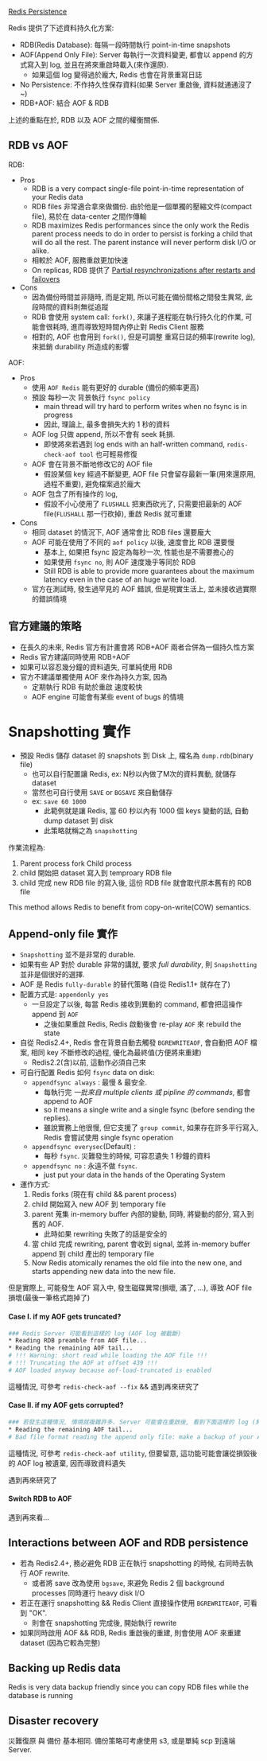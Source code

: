 
[Redis Persistence](https://redis.io/topics/persistence)

Redis 提供了下述資料持久化方案:

- RDB(Redis Database): 每隔一段時間執行 point-in-time snapshots
- AOF(Append Only File): Server 每執行一次資料變更, 都會以 append 的方式寫入到 log, 並且在將來重啟時載入(來作還原). 
    - 如果這個 log 變得過於龐大, Redis 也會在背景重寫日誌
- No Persistence: 不作持久性保存資料(如果 Server 重啟後, 資料就通通沒了~)
- RDB+AOF: 結合 AOF & RDB

上述的重點在於, RDB 以及 AOF 之間的權衡關係.


## RDB vs AOF

RDB:

- Pros
    - RDB is a very compact single-file point-in-time representation of your Redis data
    - RDB files 非常適合拿來做備份. 由於他是一個單獨的壓縮文件(compact file), 易於在 data-center 之間作傳輸
    - RDB maximizes Redis performances since the only work the Redis parent process needs to do in order to persist is forking a child that will do all the rest. The parent instance will never perform disk I/O or alike.
    - 相較於 AOF, 服務重啟更加快速
    - On replicas, RDB 提供了 [Partial resynchronizations after restarts and failovers](https://redis.io/topics/replication#partial-resynchronizations-after-restarts-and-failovers)
- Cons
    - 因為備份時間並非隨時, 而是定期, 所以可能在備份間格之間發生異常, 此段時間的資料則無從追蹤
    - RDB 會使用 system call: `fork()`, 來讓子進程能在執行持久化的作業, 可能會很耗時, 進而導致短時間內停止對 Redis Client 服務
    - 相對的, AOF 也會用到 `fork()`, 但是可調整 重寫日誌的頻率(rewrite log), 來抵銷 durability 所造成的影響

AOF:

- Pros
    - 使用 `AOF Redis` 能有更好的 durable (備份的頻率更高)
    - 預設 每秒一次 背景執行 `fsync policy`
        - main thread will try hard to perform writes when no fsync is in progress
        - 因此, 理論上, 最多會損失大約 1 秒的資料
    - AOF log 只做 append, 所以不會有 seek 耗損.
        - 即使將來若遇到 log ends with an half-written command, `redis-check-aof tool` 也可輕易修復
    - AOF 會在背景不斷地修改它的 AOF file
        - 假設某個 key 經過不斷變更, AOF file 只會留存最新一筆(用來還原用, 過程不重要), 避免檔案過於龐大
    - AOF 包含了所有操作的 log, 
        - 假設不小心使用了 `FLUSHALL` 把東西砍光了, 只需要把最新的 AOF file(`FLUSHALL` 那一行砍掉), 重啟 Redis 就可重建
- Cons
    - 相同 dataset 的情況下, AOF 通常會比 RDB files 還要龐大
    - AOF 可能在使用了不同的 `aof policy` 以後, 速度會比 RDB 還要慢
        - 基本上, 如果把 fsync 設定為每秒一次, 性能也是不需要擔心的
        - 如果使用 `fsync no`, 則 AOF 速度幾乎等同於 RDB
        -  Still RDB is able to provide more guarantees about the maximum latency even in the case of an huge write load.
    - 官方在測試時, 發生過罕見的 AOF 錯誤, 但是現實生活上, 並未接收過實際的錯誤情境


## 官方建議的策略

- 在長久的未來, Redis 官方有計畫會將 RDB+AOF 兩者合併為一個持久性方案
- Redis 官方建議同時使用 RDB+AOF
- 如果可以容忍幾分鐘的資料遺失, 可單純使用 RDB
- 官方不建議單獨使用 AOF 來作為持久方案, 因為
    - 定期執行 RDB 有助於重啟 速度較快
    - AOF engine 可能會有某些 event of bugs 的情境


# Snapshotting 實作

- 預設 Redis 儲存 dataset 的 snapshots 到 Disk 上, 檔名為 `dump.rdb`(binary file)
    - 也可以自行配置讓 Redis, ex: N秒以內做了M次的資料異動, 就儲存 dataset
    - 當然也可自行使用 `SAVE` or `BGSAVE` 來自動儲存
    - ex: `save 60 1000`
        - 此範例就是讓 Redis, 當 60 秒以內有 1000 個 keys 變動的話, 自動 dump dataset 到 disk
        - 此策略就稱之為 `snapshotting`

作業流程為:

1. Parent process fork Child process
2. child 開始把 dataset 寫入到 temproary RDB file
3. child 完成 new RDB file 的寫入後, 這份 RDB file 就會取代原本舊有的 RDB file

This method allows Redis to benefit from copy-on-write(COW) semantics.


## Append-only file 實作

- `Snapshotting` 並不是非常的 durable.
- 如果有些 AP 對於 durable 非常的講就, 要求 *full durability*, 則 `Snapshotting` 並非是個很好的選擇.
- AOF 是 Redis `fully-durable` 的替代策略 (自從 Redis1.1+ 就存在了)
- 配置方式是: `appendonly yes`
    - 一旦設定了以後, 每當 Redis 接收到異動的 command, 都會把這操作 append 到 `AOF`
        - 之後如果重啟 Redis, Redis 啟動後會 re-play `AOF` 來 rebuild the state
- 自從 Redis2.4+, Redis 會在背景自動去觸發 `BGREWRITEAOF`, 會自動把 AOF 檔案, 相同 key 不斷修改的過程, 優化為最終值(方便將來重建)
    - Redis2.2(含)以前, 這動作必須自己來
- 可自行配置 Redis 如何 `fsync` data on disk:
    - `appendfsync always`            : 最慢 & 最安全.
        - 每執行完 *一批來自 multiple clients 或 pipline 的 commands*, 都會 append to AOF
        - so it means a single write and a single fsync (before sending the replies).
        - 雖說實務上他很慢, 但它支援了 `group commit`, 如果存在許多平行寫入, Redis 會嘗試使用 single fsync operation
    - `appendfsync everysec`(Default) : 
        - 每秒 `fsync`. 災難發生的時候, 可容忍遺失 1 秒鐘的資料
    - `appendfsync no`                : 永遠不做 `fsync`. 
        - just put your data in the hands of the Operating System
- 運作方式:
    1. Redis forks (現在有 child && parent process)
    2. child 開始寫入 new AOF 到 temporary file
    3. parent 蒐集 in-memory buffer 內部的變動, 同時, 將變動的部分, 寫入到舊的 AOF. 
        - 此時如果 rewriting 失敗了的話是安全的
    4. 當 child 完成 rewriting, parent 會收到 signal, 並將 in-memory buffer append 到 child 產出的 temporary file
    5. Now Redis atomically renames the old file into the new one, and starts appending new data into the new file.

但是實際上, 可能發生 AOF 寫入中, 發生磁碟異常(損壞, 滿了, ...), 導致 AOF file 損壞(最後一筆格式跑掉了)


#### Case I. if my AOF gets truncated?

```bash
### Redis Server 可能看到這樣的 log (AOF log 被截斷)
* Reading RDB preamble from AOF file...
* Reading the remaining AOF tail...
# !!! Warning: short read while loading the AOF file !!!
# !!! Truncating the AOF at offset 439 !!!
# AOF loaded anyway because aof-load-truncated is enabled
```

這種情況, 可參考 `redis-check-aof --fix` && 遇到再來研究了


#### Case II. if my AOF gets corrupted?

```bash
### 若發生這種情況, 情境就複雜許多. Server 可能會在重啟後, 看到下面這樣的 log (無法正常啟用), 因為 AOF 損壞
* Reading the remaining AOF tail...
# Bad file format reading the append only file: make a backup of your AOF file, then use ./redis-check-aof --fix <filename>
```

這種情況, 可參考 `redis-check-aof utility`, 但要留意, 這功能可能會讓從損毀後的 AOF log 被遺棄, 因而導致資料遺失

遇到再來研究了


#### Switch RDB to AOF

遇到再來看...


## Interactions between AOF and RDB persistence

- 若為 Redis2.4+, 務必避免 RDB 正在執行 snapshotting 的時候, 右同時去執行 AOF rewrite.
    - 或者將 save 改為使用 `bgsave`, 來避免 Redis 2 個 background processes 同時運行 heavy disk I/O
- 若正在運行 snapshotting && Redis Client 直接操作使用 `BGREWRITEAOF`, 可看到 "OK".
    - 則會在 snapshotting 完成後, 開始執行 rewrite
- 如果同時啟用 AOF && RDB, Redis 重啟後的重建, 則會使用 AOF 來重建 dataset (因為它較為完整)


## Backing up Redis data

Redis is very data backup friendly since you can copy RDB files while the database is running


## Disaster recovery

災難復原 與 備份 基本相同. 備份策略可考慮使用 s3, 或是單純 scp 到遠端 Server.
